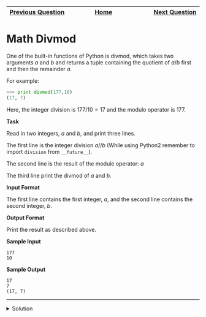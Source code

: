 | <img width=1000>[Previous Question](https://github.com/Kevin-Lago/python-hackerrank-solutions/tree/main/src/)</img> | <img width=1000>[Home](https://github.com/Kevin-Lago/python-hackerrank-solutions)</img> | <img width=1000>[Next Question](https://github.com/Kevin-Lago/python-hackerrank-solutions/tree/main/src/)</img> |
|:---|:---:|---:|

# Math Divmod

One of the built-in functions of Python is divmod, which takes two arguments $a$ and $b$ and returns a tuple containing the quotient of $a / b$ first and then the remainder $a$.

For example:

```python
>>> print divmod(177,10)
(17, 7)
``` 

Here, the integer division is $177 / 10 = 17$ and the modulo operator is $177 % 10 = 7$.

__Task__

Read in two integers, $a$ and $b$, and print three lines.

The first line is the integer division $a // b$ (While using Python2 remember to import ```division``` from ```__future__```).

The second line is the result of the module operator: $a % b$

The third line print the divmod of $a$ and $b$.

__Input Format__

The first line contains the first integer, $a$, and the second line contains the second integer, $b$.

__Output Format__

Print the result as described above.

__Sample Input__

```
177
10
```

__Sample Output__

```
17
7
(17, 7)
```

---

<details><summary>Solution</summary>
    
```python

```
</details>
